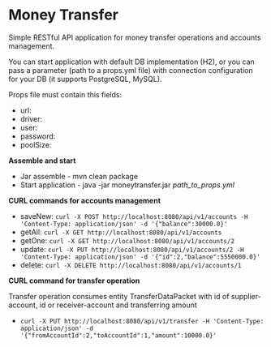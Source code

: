 # Money Transfer

Simple RESTful API application for money transfer operations and accounts management.

You can start application with default DB implementation (H2), or you can pass a parameter (path to a props.yml file) with connection configuration for your DB (it supports PostgreSQL, MySQL).

Props file must contain this fields:

* url: 
* driver: 
* user: 
* password: 
* poolSize: 

**Assemble and start**
* Jar assemble - mvn clean package
* Start application - java -jar moneytransfer.jar _path_to_props.yml_

**CURL commands for accounts management**

* saveNew: `curl -X POST http://localhost:8080/api/v1/accounts -H 'Content-Type: application/json' -d '{"balance":30000.0}'`
* getAll: `curl -X GET http://localhost:8080/api/v1/accounts`
* getOne: `curl -X GET http://localhost:8080/api/v1/accounts/2`
* update: `curl -X PUT http://localhost:8080/api/v1/accounts/2 -H 'Content-Type: application/json' -d '{"id":2,"balance":5550000.0}'`
* delete: `curl -X DELETE http://localhost:8080/api/v1/accounts/1`

**CURL command for transfer operation**

Transfer operation consumes entity TransferDataPacket with id of supplier-account, id or receiver-account and transferring amount

* `curl -X PUT http://localhost:8080/api/v1/transfer -H 'Content-Type: application/json' -d '{"fromAccountId":2,"toAccountId":1,"amount":10000.0}'`

